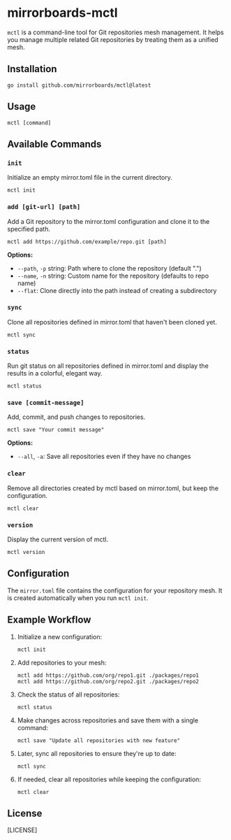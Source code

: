 # mirrorboards-mctl

`mctl` is a command-line tool for Git repositories mesh management. It helps you manage multiple related Git repositories by treating them as a unified mesh.

## Installation

```
go install github.com/mirrorboards/mctl@latest
```

## Usage

```
mctl [command]
```

## Available Commands

### `init`

Initialize an empty mirror.toml file in the current directory.

```
mctl init
```

### `add [git-url] [path]`

Add a Git repository to the mirror.toml configuration and clone it to the specified path.

```
mctl add https://github.com/example/repo.git [path]
```

**Options:**
- `--path`, `-p` string: Path where to clone the repository (default ".")
- `--name`, `-n` string: Custom name for the repository (defaults to repo name)
- `--flat`: Clone directly into the path instead of creating a subdirectory

### `sync`

Clone all repositories defined in mirror.toml that haven't been cloned yet.

```
mctl sync
```

### `status`

Run git status on all repositories defined in mirror.toml and display the results in a colorful, elegant way.

```
mctl status
```

### `save [commit-message]`

Add, commit, and push changes to repositories. 

```
mctl save "Your commit message"
```

**Options:**
- `--all`, `-a`: Save all repositories even if they have no changes

### `clear`

Remove all directories created by mctl based on mirror.toml, but keep the configuration.

```
mctl clear
```

### `version`

Display the current version of mctl.

```
mctl version
```

## Configuration

The `mirror.toml` file contains the configuration for your repository mesh. It is created automatically when you run `mctl init`.

## Example Workflow

1. Initialize a new configuration:
   ```
   mctl init
   ```

2. Add repositories to your mesh:
   ```
   mctl add https://github.com/org/repo1.git ./packages/repo1
   mctl add https://github.com/org/repo2.git ./packages/repo2
   ```

3. Check the status of all repositories:
   ```
   mctl status
   ```

4. Make changes across repositories and save them with a single command:
   ```
   mctl save "Update all repositories with new feature"
   ```

5. Later, sync all repositories to ensure they're up to date:
   ```
   mctl sync
   ```

6. If needed, clear all repositories while keeping the configuration:
   ```
   mctl clear
   ```

## License

[LICENSE]
